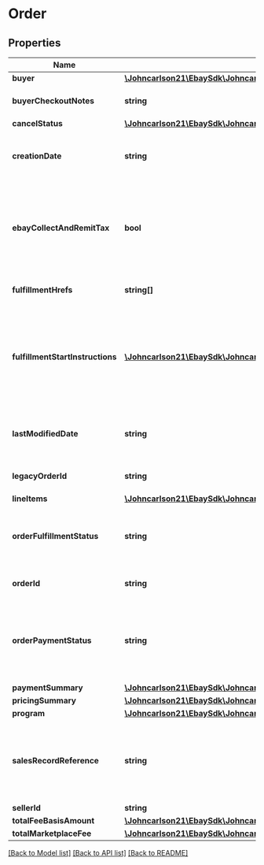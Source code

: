 # Order

## Properties
Name | Type | Description | Notes
------------ | ------------- | ------------- | -------------
**buyer** | [**\Johncarlson21\EbaySdk\Johncarlson21\EbaySdk\Model\Buyer**](Buyer.md) |  | [optional] 
**buyerCheckoutNotes** | **string** | This field contains any comments that the buyer left for the seller about the order during checkout process. This field is only returned if a buyer left comments at checkout time. | [optional] 
**cancelStatus** | [**\Johncarlson21\EbaySdk\Johncarlson21\EbaySdk\Model\CancelStatus**](CancelStatus.md) |  | [optional] 
**creationDate** | **string** | The date and time that the order was created. This timestamp is in ISO 8601 format, which uses the 24-hour Universal Coordinated Time (UTC) clock. &lt;br&gt;&lt;br&gt;&lt;b&gt;Format:&lt;/b&gt; &lt;code&gt;[YYYY]-[MM]-[DD]T[hh]:[mm]:[ss].[sss]Z&lt;/code&gt; &lt;br&gt;&lt;b&gt;Example:&lt;/b&gt; &lt;code&gt;2015-08-04T19:09:02.768Z&lt;/code&gt; | [optional] 
**ebayCollectAndRemitTax** | **bool** | This field is only returned if &lt;code&gt;true&lt;/code&gt;, and indicates that eBay will collect tax (US state-mandated sales tax, Federal and Provincial Sales Tax in Canada, &#x27;Goods and Services&#x27; tax in Canada, Australia, and New Zealand, and VAT collected for UK and EU countries,) for at least one line item in the order, and remit the tax to the taxing authority of the buyer&#x27;s residence. If this field is returned, the seller should search for one or more &lt;strong&gt;ebayCollectAndRemitTaxes&lt;/strong&gt; containers at the line item level to get more information about the type of tax and the amount. | [optional] 
**fulfillmentHrefs** | **string[]** | This array contains a list of one or more &lt;strong&gt;getShippingFulfillment&lt;/strong&gt; call URIs that can be used to retrieve shipping fulfillments that have been set up for the order. | [optional] 
**fulfillmentStartInstructions** | [**\Johncarlson21\EbaySdk\Johncarlson21\EbaySdk\Model\FulfillmentStartInstruction[]**](FulfillmentStartInstruction.md) | This container consists of a set of specifications for fulfilling the order, including the type of fulfillment, shipping carrier and service, shipping address, and estimated delivery window. These instructions are derived from the buyer&#x27;s and seller&#x27;s eBay account preferences, the listing parameters, and the buyer&#x27;s checkout selections. The seller can use them as a starting point for packaging, addressing, and shipping the order.&lt;br&gt;&lt;br&gt;&lt;span class&#x3D;\&quot;tablenote\&quot;&gt;&lt;strong&gt;Note:&lt;/strong&gt; Although this container is presented as an array, it currently returns only one set of fulfillment specifications. Additional array members will be supported in future functionality.&lt;/span&gt; | [optional] 
**lastModifiedDate** | **string** | The date and time that the order was last modified. This timestamp is in ISO 8601 format, which uses the 24-hour Universal Coordinated Time (UTC) clock. &lt;br&gt;&lt;br&gt;&lt;b&gt;Format:&lt;/b&gt; &lt;code&gt;[YYYY]-[MM]-[DD]T[hh]:[mm]:[ss].[sss]Z&lt;/code&gt; &lt;br&gt;&lt;b&gt;Example:&lt;/b&gt; &lt;code&gt;2015-08-04T19:09:02.768Z&lt;/code&gt; | [optional] 
**legacyOrderId** | **string** | The unique identifier of the order in legacy format, as traditionally used by the Trading API (and other legacy APIs). Both the &lt;b&gt;orderId&lt;/b&gt; field and this field are always returned. | [optional] 
**lineItems** | [**\Johncarlson21\EbaySdk\Johncarlson21\EbaySdk\Model\LineItem[]**](LineItem.md) | This array contains the details for all line items that comprise the order. | [optional] 
**orderFulfillmentStatus** | **string** | The degree to which fulfillment of the order is complete. See the &lt;strong&gt;OrderFulfillmentStatus&lt;/strong&gt; type definition for more information about each possible fulfillment state. For implementation help, refer to &lt;a href&#x3D;&#x27;https://developer.ebay.com/api-docs/sell/fulfillment/types/sel:OrderFulfillmentStatus&#x27;&gt;eBay API documentation&lt;/a&gt; | [optional] 
**orderId** | **string** | The unique identifier of the order. Both the &lt;b&gt;legacyOrderId&lt;/b&gt; field (traditionally used by Trading and other legacy APIS) and this field are always returned. | [optional] 
**orderPaymentStatus** | **string** | The enumeration value returned in this field indicates the current payment status of an order, or in case of a refund request, the current status of the refund. See the &lt;strong&gt;OrderPaymentStatusEnum&lt;/strong&gt; type definition for more information about each possible payment/refund state. For implementation help, refer to &lt;a href&#x3D;&#x27;https://developer.ebay.com/api-docs/sell/fulfillment/types/sel:OrderPaymentStatusEnum&#x27;&gt;eBay API documentation&lt;/a&gt; | [optional] 
**paymentSummary** | [**\Johncarlson21\EbaySdk\Johncarlson21\EbaySdk\Model\PaymentSummary**](PaymentSummary.md) |  | [optional] 
**pricingSummary** | [**\Johncarlson21\EbaySdk\Johncarlson21\EbaySdk\Model\PricingSummary**](PricingSummary.md) |  | [optional] 
**program** | [**\Johncarlson21\EbaySdk\Johncarlson21\EbaySdk\Model\Program**](Program.md) |  | [optional] 
**salesRecordReference** | **string** | An eBay-generated identifier that is used to identify and manage orders through the Selling Manager and Selling Manager Pro tools. This order identifier can also be found on the Orders grid page and in the Sales Record pages in Seller Hub. A &lt;strong&gt;salesRecordReference&lt;/strong&gt; number is only generated and returned at the order level, and not at the order line item level.&lt;br&gt;&lt;br&gt; In cases where the seller does not have a Selling Manager or Selling Manager Pro subscription nor access to Seller Hub, this field may not be returned. | [optional] 
**sellerId** | **string** | The unique eBay user ID of the seller who sold the order. | [optional] 
**totalFeeBasisAmount** | [**\Johncarlson21\EbaySdk\Johncarlson21\EbaySdk\Model\Amount**](Amount.md) |  | [optional] 
**totalMarketplaceFee** | [**\Johncarlson21\EbaySdk\Johncarlson21\EbaySdk\Model\Amount**](Amount.md) |  | [optional] 

[[Back to Model list]](../../README.md#documentation-for-models) [[Back to API list]](../../README.md#documentation-for-api-endpoints) [[Back to README]](../../README.md)

